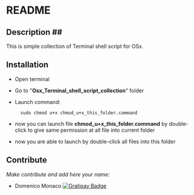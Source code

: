 # README #




## Description ##
This is simple collection of Terminal shell script for OSx. 

## Installation ##

* Open terminal
* Go to "**Osx_Terminal_shell_script_collection**" folder
* Launch command:
		
		sudo chmod u+x chmod_u+x_this_folder.command
		
* now you can launch file **chmod_u+x_this_folder.command** by double-click to give same permission at all file into current folder
*  now you are able to launch by double-click all files into this folder	


## Contribute ##
*Make contribute and add here your name:*

* Domenico Monaco [![Gratipay Badge](http://img.shields.io/badge/Gratipay-kiuzhack-green.svg)](https://gratipay.com/kiuzhack)
